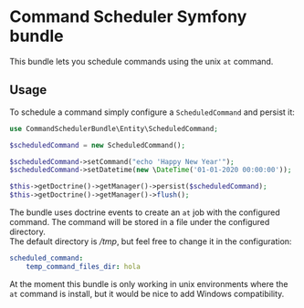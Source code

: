 Command Scheduler Symfony bundle
================================

This bundle lets you schedule commands using the unix `at` command.  

Usage
-----

To schedule a command simply configure a `ScheduledCommand` and persist it:

```php
use CommandSchedulerBundle\Entity\ScheduledCommand;

$scheduledCommand = new ScheduledCommand();

$scheduledCommand->setCommand("echo 'Happy New Year'");
$scheduledCommand->setDatetime(new \DateTime('01-01-2020 00:00:00'));

$this->getDoctrine()->getManager()->persist($scheduledCommand);
$this->getDoctrine()->getManager()->flush();

```

The bundle uses doctrine events to create an `at` job with the configured command. The command 
will be stored in a file under the configured directory.  
The default directory is */tmp*, but feel free to change it in the configuration:
```yaml
scheduled_command:
    temp_command_files_dir: hola
```

At the moment this bundle is only working in unix environments where the `at` command
is install, but it would be nice to add Windows compatibility.
